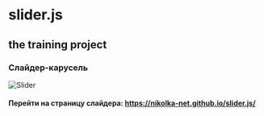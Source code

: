 # slider.js
## the training project

### Слайдер-карусель
![Slider](https://monosnap.com/image/GGkcW4n57djoheZFMEBh2KiciahTam)

#### Перейти на страницу слайдера: https://nikolka-net.github.io/slider.js/
